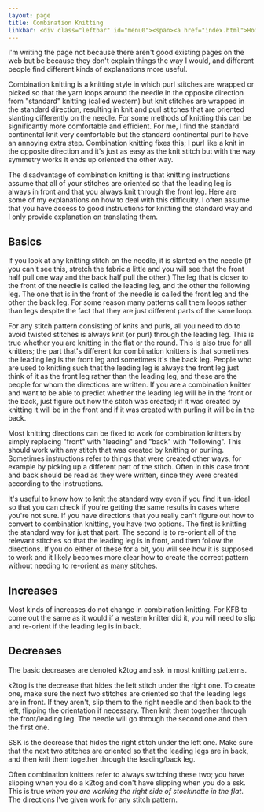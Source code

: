 ```yaml
---
layout: page
title: Combination Knitting
linkbar: <div class="leftbar" id="menu0"><span><a href="index.html">Home</a></span> | <a href="patterns/index.html">Patterns</a> | Combination Knitting</div>
---
```

I'm writing the page not because there aren't good existing pages on the
web but be because they don't explain things the way I would, and
different people find different kinds of explanations more useful.

Combination knitting is a knitting style in which purl stitches are
wrapped or picked so that the yarn loops around the needle in the
opposite direction from "standard" knitting (called western) but knit
stitches are wrapped in the standard direction, resulting in knit and
purl stitches that are oriented slanting differently on the needle.  For
some methods of knitting this can be significantly more comfortable and
efficient.  For me, I find the standard continental knit very
comfortable but the standard continental purl to have an annoying extra
step.  Combination knitting fixes this; I purl like a knit in the
opposite direction and it's just as easy as the knit stitch but with the
way symmetry works it ends up oriented the other way.

The disadvantage of combination knitting is that knitting instructions
assume that all of your stitches are oriented so that the leading leg is
always in front and that you always knit through the front leg.  Here
are some of my explanations on how to deal with this difficulty.  I
often assume that you have access to good instructions for knitting the
standard way and I only provide explanation on translating them.

## Basics

If you look at any knitting stitch on the needle, it is slanted on the
needle (if you can't see this, stretch the fabric a little and you will
see that the front half pull one way and the back half pull the other.)
The leg that is closer to the front of the needle is called the leading
leg, and the other the following leg.  The one that is in the front of
the needle is called the front leg and the other the back leg.  For some
reason many patterns call them loops rather than legs despite the fact
that they are just different parts of the same loop.

For any stitch pattern consisting of knits and purls, all you need to do
to avoid twisted stitches is always knit (or purl) through the leading
leg.  This is true whether you are knitting in the flat or the round.
This is also true for all knitters; the part that's different for
combination knitters is that sometimes the leading leg is the front leg
and sometimes it's the back leg.  People who are used to knitting such
that the leading leg is always the front leg just think of it as the
front leg rather than the leading leg, and these are the people for whom
the directions are written.  If you are a combination knitter and want to
be able to predict whether the leading leg will be in the front or the
back, just figure out how the stitch was created; if it was created by
knitting it will be in the front and if it was created with purling it
will be in the back.

Most knitting directions can be fixed to work for combination knitters
by simply replacing "front" with "leading" and "back" with "following".
This should work with any stitch that was created by knitting or
purling.  Sometimes instructions refer to things that were created other
ways, for example by picking up a different part of the stitch.  Often
in this case front and back should be read as they were written, since
they were created according to the instructions.

It's useful to know how to knit the standard way even if you find it
un-ideal so that you can check if you're getting the same results in
cases where you're not sure.  If you have directions that you really
can't figure out how to convert to combination knitting, you have two
options.  The first is knitting the standard way for just that part.
The second is to re-orient all of the relevant stitches so that the
leading leg is in front, and then follow the directions.  If you do
either of these for a bit, you will see how it is supposed to work and
it likely becomes more clear how to create the correct pattern without
needing to re-orient as many stitches.

## Increases

Most kinds of increases do not change in combination knitting. For KFB
to come out the same as it would if a western knitter did it, you will
need to slip and re-orient if the leading leg is in back.

## Decreases

The basic decreases are denoted k2tog and ssk in most knitting patterns.

k2tog is the decrease that hides the left stitch under the right one.
To create one, make sure the next two stitches are oriented so that the
leading legs are in front.  If they aren't, slip them to the right
needle and then back to the left, flipping the orientation if necessary.
Then knit them together through the front/leading leg.  The needle will
go through the second one and then the first one.

SSK is the decrease that hides the right stitch under the left one.
Make sure that the next two stitches are oriented so that the leading
legs are in back, and then knit them together through the leading/back
leg.

Often combination knitters refer to always switching these two; you have
slipping when you do a k2tog and don't have slipping when you do a ssk.
This is true *when you are working the right side of stockinette in the
flat*.  The directions I've given work for any stitch pattern.
